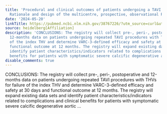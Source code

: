 ```yaml
---
title: 'Procedural and clinical outcomes of patients undergoing a TAVI in TAVI procedure:
  Rationale and design of the multicentre, prospective, observational ReTAVI registry'
date: '2024-05-20'
linkTitle: https://pubmed.ncbi.nlm.nih.gov/38767226/?utm_source=curl&utm_medium=rss&utm_campaign=pubmed-2&utm_content=1FakS-2QOkCT8HsMOQP1bCRQ4YzyumYOmxmF0moLsQ3dFB1E9V&fc=20220326224207&ff=20240521183404&v=2.18.0.post9+e462414
source: heidelberg[Affiliation]
description: 'CONCLUSIONS: The registry will collect pre-, peri-, postoperative and
  12-months data on patients undergoing repeated TAVI procedures with THVs for failure
  of the index THV and determine VARC-3-defined efficacy and safety at 30 days and
  functional outcome at 12 months. The registry will expand existing data sets and
  identify patient characteristics/indicators related to complications and clinical
  benefits for patients with symptomatic severe calcific degenerative aortic ...'
disable_comments: true
---
```

CONCLUSIONS: The registry will collect pre-, peri-, postoperative and 12-months data on patients undergoing repeated TAVI procedures with THVs for failure of the index THV and determine VARC-3-defined efficacy and safety at 30 days and functional outcome at 12 months. The registry will expand existing data sets and identify patient characteristics/indicators related to complications and clinical benefits for patients with symptomatic severe calcific degenerative aortic ...
